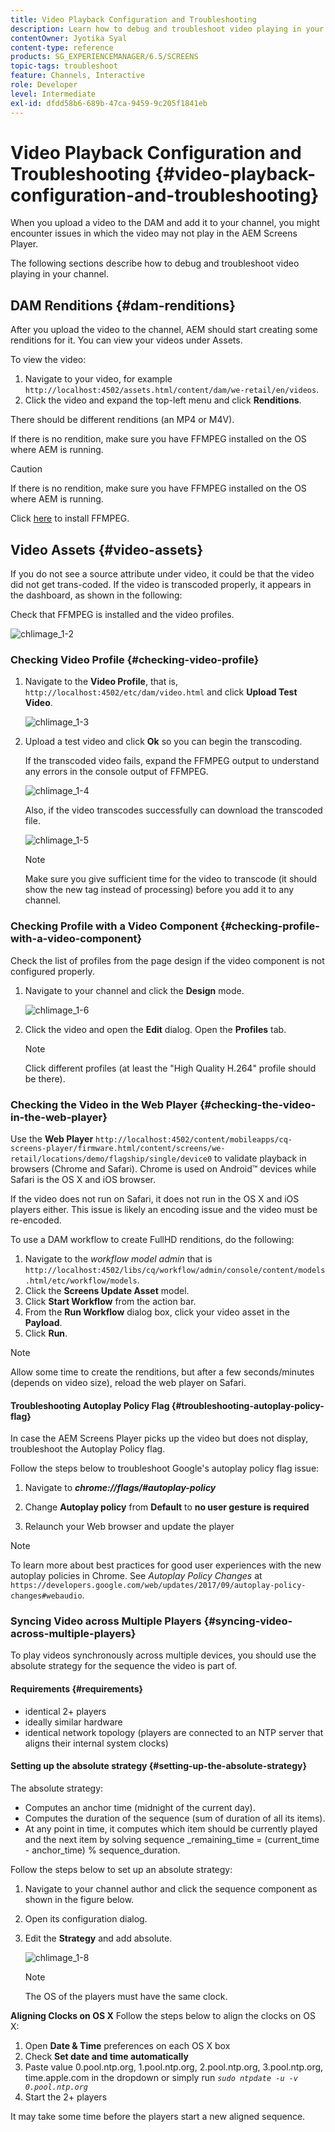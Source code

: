 ```yaml
---
title: Video Playback Configuration and Troubleshooting
description: Learn how to debug and troubleshoot video playing in your channel for AEM Screens.
contentOwner: Jyotika Syal
content-type: reference
products: SG_EXPERIENCEMANAGER/6.5/SCREENS
topic-tags: troubleshoot
feature: Channels, Interactive
role: Developer
level: Intermediate
exl-id: dfdd58b6-689b-47ca-9459-9c205f1841eb
---
```

# Video Playback Configuration and Troubleshooting {#video-playback-configuration-and-troubleshooting}

When you upload a video to the DAM and add it to your channel, you might encounter issues in which the video may not play in the AEM Screens Player.

The following sections describe how to debug and troubleshoot video playing in your channel.

## DAM Renditions {#dam-renditions}

After you upload the video to the channel, AEM should start creating some renditions for it. You can view your videos under Assets.

To view the video:

1. Navigate to your video, for example `http://localhost:4502/assets.html/content/dam/we-retail/en/videos`.
1. Click the video and expand the top-left menu and click **Renditions**.

There should be different renditions (an MP4 or M4V).

If there is no rendition, make sure you have FFMPEG installed on the OS where AEM is running.

>[!CAUTION]
>
>If there is no rendition, make sure you have FFMPEG installed on the OS where AEM is running.
>
>Click [here](https://www.ffmpeg.org/download.html) to install FFMPEG.

## Video Assets {#video-assets}

If you do not see a source attribute under video, it could be that the video did not get trans-coded. If the video is transcoded properly, it appears in the dashboard, as shown in the following:

Check that FFMPEG is installed and the video profiles.

![chlimage_1-2](assets/chlimage_1-2.png)

### Checking Video Profile {#checking-video-profile}

1. Navigate to the **Video Profile**, that is, `http://localhost:4502/etc/dam/video.html` and click **Upload Test Video**.

   ![chlimage_1-3](assets/chlimage_1-3.png)

1. Upload a test video and click **Ok** so you can begin the transcoding.

   If the transcoded video fails, expand the FFMPEG output to understand any errors in the console output of FFMPEG.

   ![chlimage_1-4](assets/chlimage_1-4.png)

   Also, if the video transcodes successfully can download the transcoded file.

   ![chlimage_1-5](assets/chlimage_1-5.png)

   >[!NOTE]
   >
   >Make sure you give sufficient time for the video to transcode (it should show the new tag instead of processing) before you add it to any channel.

### Checking Profile with a Video Component {#checking-profile-with-a-video-component}

Check the list of profiles from the page design if the video component is not configured properly.

1. Navigate to your channel and click the **Design** mode.

   ![chlimage_1-6](assets/chlimage_1-6.png)

1. Click the video and open the **Edit** dialog. Open the **Profiles** tab.

   >[!NOTE]
   >Click different profiles (at least the "High Quality H.264" profile should be there).

### Checking the Video in the Web Player {#checking-the-video-in-the-web-player}

Use the **Web Player** `http://localhost:4502/content/mobileapps/cq-screens-player/firmware.html/content/screens/we-retail/locations/demo/flagship/single/device0` to validate playback in browsers (Chrome and Safari). Chrome is used on Android&trade; devices while Safari is the OS X and iOS browser.

If the video does not run on Safari, it does not run in the OS X and iOS players either. This issue is likely an encoding issue and the video must be re-encoded.

To use a DAM workflow to create FullHD renditions, do the following:

1. Navigate to the *workflow model admin* that is `http://localhost:4502/libs/cq/workflow/admin/console/content/models.html/etc/workflow/models`.
1. Click the **Screens Update Asset** model.
1. Click **Start Workflow** from the action bar.
1. From the **Run Workflow** dialog box, click your video asset in the **Payload**.
1. Click **Run**.

>[!NOTE]
>
>Allow some time to create the renditions, but after a few seconds/minutes (depends on video size), reload the web player on Safari.

#### Troubleshooting Autoplay Policy Flag {#troubleshooting-autoplay-policy-flag}

In case the AEM Screens Player picks up the video but does not display, troubleshoot the Autoplay Policy flag.

Follow the steps below to troubleshoot Google's autoplay policy flag issue:

1. Navigate to ***chrome://flags/#autoplay-policy***
1. Change **Autoplay policy** from **Default** to **no user gesture is required**

1. Relaunch your Web browser and update the player

>[!NOTE]
>
>To learn more about best practices for good user experiences with the new autoplay policies in Chrome. See *Autoplay Policy Changes* at `https://developers.google.com/web/updates/2017/09/autoplay-policy-changes#webaudio`.

### Syncing Video across Multiple Players {#syncing-video-across-multiple-players}

To play videos synchronously across multiple devices, you should use the absolute strategy for the sequence the video is part of.

#### Requirements {#requirements}

* identical 2+ players
* ideally similar hardware
* identical network topology (players are connected to an NTP server that aligns their internal system clocks)

#### Setting up the absolute strategy {#setting-up-the-absolute-strategy}

The absolute strategy:

* Computes an anchor time (midnight of the current day).
* Computes the duration of the sequence (sum of duration of all its items).
* At any point in time, it computes which item should be currently played and the next item by solving sequence _remaining_time = (current_time - anchor_time) % sequence_duration.

Follow the steps below to set up an absolute strategy:

1. Navigate to your channel author and click the sequence component as shown in the figure below.
1. Open its configuration dialog.
1. Edit the **Strategy** and add absolute.

   ![chlimage_1-8](assets/chlimage_1-8.png)

   >[!NOTE]
   >The OS of the players must have the same clock.

**Aligning Clocks on OS X** Follow the steps below to align the clocks on OS X:

1. Open **Date & Time** preferences on each OS X box
1. Check **Set date and time automatically**
1. Paste value 0.pool.ntp.org, 1.pool.ntp.org, 2.pool.ntp.org, 3.pool.ntp.org, time.apple.com in the dropdown or simply run *`sudo ntpdate -u -v 0.pool.ntp.org`*
1. Start the 2+ players

It may take some time before the players start a new aligned sequence.
